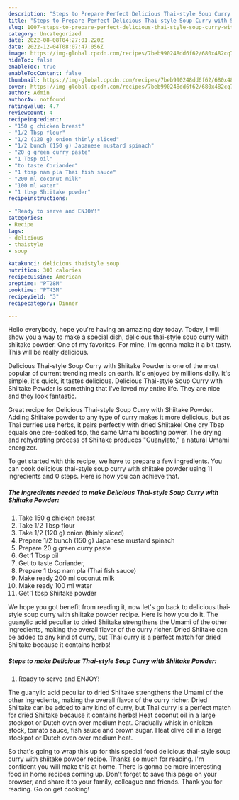 ```yaml
---
description: "Steps to Prepare Perfect Delicious Thai-style Soup Curry with Shiitake Powder"
title: "Steps to Prepare Perfect Delicious Thai-style Soup Curry with Shiitake Powder"
slug: 1007-steps-to-prepare-perfect-delicious-thai-style-soup-curry-with-shiitake-powder
category: Uncategorized
date: 2022-08-08T04:27:01.220Z
date: 2022-12-04T08:07:47.056Z
image: https://img-global.cpcdn.com/recipes/7beb990248dd6f62/680x482cq70/delicious-thai-style-soup-curry-with-shiitake-powder-recipe-main-photo.jpg
hideToc: false
enableToc: true
enableTocContent: false
thumbnail: https://img-global.cpcdn.com/recipes/7beb990248dd6f62/680x482cq70/delicious-thai-style-soup-curry-with-shiitake-powder-recipe-main-photo.jpg
cover: https://img-global.cpcdn.com/recipes/7beb990248dd6f62/680x482cq70/delicious-thai-style-soup-curry-with-shiitake-powder-recipe-main-photo.jpg
author: Admin
authorAv: notfound
ratingvalue: 4.7
reviewcount: 4
recipeingredient:
- "150 g chicken breast"
- "1/2 Tbsp flour"
- "1/2 (120 g) onion thinly sliced"
- "1/2 bunch (150 g) Japanese mustard spinach"
- "20 g green curry paste"
- "1 Tbsp oil"
- "to taste Coriander"
- "1 tbsp nam pla Thai fish sauce"
- "200 ml coconut milk"
- "100 ml water"
- "1 tbsp Shiitake powder"
recipeinstructions:

- "Ready to serve and ENJOY!"
categories:
- Recipe
tags:
- delicious
- thaistyle
- soup

katakunci: delicious thaistyle soup 
nutrition: 300 calories
recipecuisine: American
preptime: "PT28M"
cooktime: "PT43M"
recipeyield: "3"
recipecategory: Dinner

---
```



Hello everybody, hope you're having an amazing day today. Today, I will show you a way to make a special dish, delicious thai-style soup curry with shiitake powder. One of my favorites. For mine, I'm gonna make it a bit tasty. This will be really delicious.

Delicious Thai-style Soup Curry with Shiitake Powder is one of the most popular of current trending meals on earth. It's enjoyed by millions daily. It's simple, it's quick, it tastes delicious. Delicious Thai-style Soup Curry with Shiitake Powder is something that I've loved my entire life. They are nice and they look fantastic.

Great recipe for Delicious Thai-style Soup Curry with Shiitake Powder. Adding Shiitake powder to any type of curry makes it more delicious, but as Thai curries use herbs, it pairs perfectly with dried Shiitake! One dry Tbsp equals one pre-soaked tsp, the same Umami boosting power. The drying and rehydrating process of Shiitake produces &#34;Guanylate,&#34; a natural Umami energizer.


To get started with this recipe, we have to prepare a few ingredients. You can cook delicious thai-style soup curry with shiitake powder using 11 ingredients and 0 steps. Here is how you can achieve that.

<!--inarticleads1-->

##### The ingredients needed to make Delicious Thai-style Soup Curry with Shiitake Powder:

1. Take 150 g chicken breast
1. Take 1/2 Tbsp flour
1. Take 1/2 (120 g) onion (thinly sliced)
1. Prepare 1/2 bunch (150 g) Japanese mustard spinach
1. Prepare 20 g green curry paste
1. Get 1 Tbsp oil
1. Get to taste Coriander,
1. Prepare 1 tbsp nam pla (Thai fish sauce)
1. Make ready 200 ml coconut milk
1. Make ready 100 ml water
1. Get 1 tbsp Shiitake powder


We hope you got benefit from reading it, now let&#39;s go back to delicious thai-style soup curry with shiitake powder recipe. Here is how you do it. The guanylic acid peculiar to dried Shiitake strengthens the Umami of the other ingredients, making the overall flavor of the curry richer. Dried Shiitake can be added to any kind of curry, but Thai curry is a perfect match for dried Shiitake because it contains herbs! 

<!--inarticleads2-->

##### Steps to make Delicious Thai-style Soup Curry with Shiitake Powder:


1. Ready to serve and ENJOY!

The guanylic acid peculiar to dried Shiitake strengthens the Umami of the other ingredients, making the overall flavor of the curry richer. Dried Shiitake can be added to any kind of curry, but Thai curry is a perfect match for dried Shiitake because it contains herbs! Heat coconut oil in a large stockpot or Dutch oven over medium heat. Gradually whisk in chicken stock, tomato sauce, fish sauce and brown sugar. Heat olive oil in a large stockpot or Dutch oven over medium heat. 

So that's going to wrap this up for this special food delicious thai-style soup curry with shiitake powder recipe. Thanks so much for reading. I'm confident you will make this at home. There is gonna be more interesting food in home recipes coming up. Don't forget to save this page on your browser, and share it to your family, colleague and friends. Thank you for reading. Go on get cooking!
